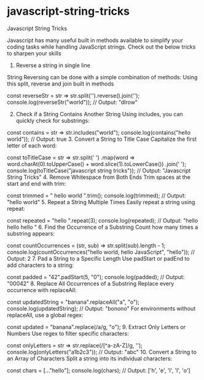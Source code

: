 # javascript-string-tricks
Javascript String Tricks 


Javascript has many useful built in methods available to simplify your coding tasks while handling JavaScript strings. Check out the below tricks to sharpen your skills

1. Reverse a string in single line

String Reversing can be done with a simple combination of methods:
Using this split, reverse and join built in methods

const reverseStr = str => str.split('').reverse().join('');
console.log(reverseStr("world")); // Output: "dlrow"

2. Check if a String Contains Another String
Using includes, you can quickly check for substrings:

const contains = str => str.includes("world");
console.log(contains("hello world")); // Output: true
3. Convert a String to Title Case
Capitalize the first letter of each word:

const toTitleCase = str => str.split(' ')
  .map(word => word.charAt(0).toUpperCase() + word.slice(1).toLowerCase())
  .join(' ');
console.log(toTitleCase("javascript string tricks")); // Output: "Javascript String Tricks"
4. Remove Whitespace from Both Ends
Trim spaces at the start and end with trim:

const trimmed = "   hello world   ".trim();
console.log(trimmed); // Output: "hello world"
5. Repeat a String Multiple Times
Easily repeat a string using repeat:

const repeated = "hello ".repeat(3);
console.log(repeated); // Output: "hello hello hello "
6. Find the Occurrence of a Substring
Count how many times a substring appears:

const countOccurrences = (str, sub) => str.split(sub).length - 1;
console.log(countOccurrences("hello world, hello JavaScript", "hello")); // Output: 2
7. Pad a String to a Specific Length
Use padStart or padEnd to add characters to a string:

const padded = "42".padStart(5, "0");
console.log(padded); // Output: "00042"
8. Replace All Occurrences of a Substring
Replace every occurrence with replaceAll:

const updatedString = "banana".replaceAll("a", "o");
console.log(updatedString); // Output: "bonono"
For environments without replaceAll, use a global regex:

const updated = "banana".replace(/a/g, "o");
9. Extract Only Letters or Numbers
Use regex to filter specific characters:

const onlyLetters = str => str.replace(/[^a-zA-Z]/g, '');
console.log(onlyLetters("a1b2c3")); // Output: "abc"
10. Convert a String to an Array of Characters
Split a string into its individual characters:

const chars = [..."hello"];
console.log(chars); // Output: ['h', 'e', 'l', 'l', 'o']

